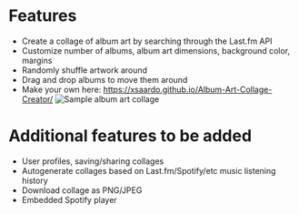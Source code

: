 # Features
- Create a collage of album art by searching through the Last.fm API
- Customize number of albums, album art dimensions, background color, margins
- Randomly shuffle artwork around
- Drag and drop albums to move them around
- Make your own here: https://xsaardo.github.io/Album-Art-Collage-Creator/
![Sample album art collage](https://github.com/xsaardo/Album-Art-Collage-Creator/blob/master/21083467_1641936972491803_133626312758074998_o.jpg "Sample album art collage")

# Additional features to be added
- User profiles, saving/sharing collages
- Autogenerate collages based on Last.fm/Spotify/etc music listening history
- Download collage as PNG/JPEG
- Embedded Spotify player
